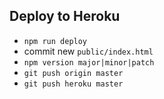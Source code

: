 ## Deploy to Heroku
* `npm run deploy`
* commit new `public/index.html`
* `npm version major|minor|patch`
* `git push origin master`
* `git push heroku master`
